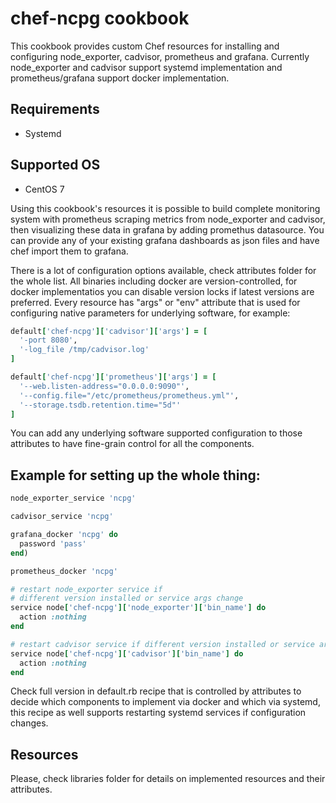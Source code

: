 # chef-ncpg cookbook

This cookbook provides custom Chef resources for installing and configuring
node_exporter, cadvisor, prometheus and grafana. Currently node_exporter and
cadvisor support systemd implementation and prometheus/grafana support docker
implementation.

## Requirements

 - Systemd

## Supported OS

 - CentOS 7

Using this cookbook's resources it is possible to build complete monitoring
system with prometheus scraping metrics from node_exporter and cadvisor, then
visualizing these data in grafana by adding promethus datasource. You can provide
any of your existing grafana dashboards as json files and have chef import them
to grafana.

There is a lot of configuration options available, check attributes folder for
the whole list. All binaries including docker are version-controlled, for docker
implementatios you can disable version locks if latest versions are preferred.
Every resource has "args" or "env" attribute that is used for configuring native
parameters for underlying software, for example:

```ruby
default['chef-ncpg']['cadvisor']['args'] = [
  '-port 8080',
  '-log_file /tmp/cadvisor.log'
]

default['chef-ncpg']['prometheus']['args'] = [
  '--web.listen-address="0.0.0.0:9090"',
  '--config.file="/etc/prometheus/prometheus.yml"',
  '--storage.tsdb.retention.time="5d"'
]
```

You can add any underlying software supported configuration to those attributes
to have fine-grain control for all the components.

## Example for setting up the whole thing:

```ruby
node_exporter_service 'ncpg'

cadvisor_service 'ncpg'

grafana_docker 'ncpg' do
  password 'pass'
end)

prometheus_docker 'ncpg'

# restart node_exporter service if
# different version installed or service args change
service node['chef-ncpg']['node_exporter']['bin_name'] do
  action :nothing
end

# restart cadvisor service if different version installed or service args change
service node['chef-ncpg']['cadvisor']['bin_name'] do
  action :nothing
end
```

Check full version in default.rb recipe that is controlled by attributes to
decide which components to implement via docker and which via systemd, this
recipe as well supports restarting systemd services if configuration changes.

## Resources

Please, check libraries folder for details on implemented resources and their attributes.

